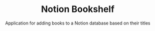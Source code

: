 ---
title: Notion Bookshelf
subtitle: Application for adding books to a Notion database based on their titles
image: /assets/img/projects/notion-bookshelf.jpg
---